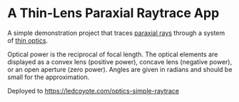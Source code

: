 # A Thin-Lens Paraxial Raytrace App

A simple demonstration project that traces [paraxial rays](https://en.wikipedia.org/wiki/Paraxial_approximation) through a system of [thin optics](https://en.wikipedia.org/wiki/Thin_lens).

Optical power is the reciprocal of focal length. The optical elements are displayed as a convex lens (positive power), concave lens (negative power), or an open aperture (zero power). Angles are given in radians and should be small for the approximation.

Deployed to https://ledcoyote.com/optics-simple-raytrace